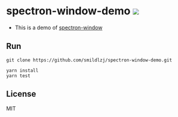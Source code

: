 # spectron-window-demo [![][npm_img]][npm_url] 

* This is a demo of [spectron-window](https://github.com/smildlzj/spectron-window)

## Run

```
git clone https://github.com/smildlzj/spectron-window-demo.git
```

```
yarn install
yarn test
```

## License

MIT

[npm_img]: https://img.shields.io/npm/v/spectron-window.svg?style=flat-square
[npm_url]: https://www.npmjs.org/package/spectron-window
